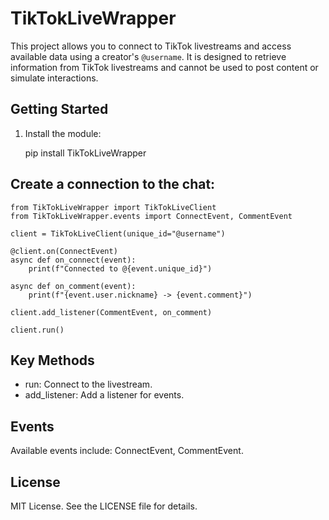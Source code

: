 # TikTokLiveWrapper

This project allows you to connect to TikTok livestreams and access available data using a creator's `@username`. It is designed to retrieve information from TikTok livestreams and cannot be used to post content or simulate interactions.

## Getting Started

1. Install the module:

   pip install TikTokLiveWrapper


## Create a connection to the chat:
    from TikTokLiveWrapper import TikTokLiveClient
    from TikTokLiveWrapper.events import ConnectEvent, CommentEvent

    client = TikTokLiveClient(unique_id="@username")

    @client.on(ConnectEvent)
    async def on_connect(event):
        print(f"Connected to @{event.unique_id}")

    async def on_comment(event):
        print(f"{event.user.nickname} -> {event.comment}")

    client.add_listener(CommentEvent, on_comment)

    client.run()


## Key Methods
- run: Connect to the livestream.
- add_listener: Add a listener for events.

## Events
Available events include: ConnectEvent, CommentEvent.

## License
MIT License. See the LICENSE file for details.